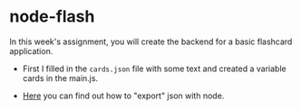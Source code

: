 # node-flash
In this week's assignment, you will create the backend for a basic flashcard application.

* First I filled in the `cards.json` file with some text and created a variable cards in the main.js. 

* [Here](https://www.bennadel.com/blog/2908-you-can-use-require-to-load-json-javascript-object-notation-files-in-node-js.htm) you can find out how to "export" json with node.

